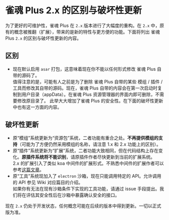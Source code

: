 # 雀魂 Plus 2.x 的区别与破坏性更新

为了更好的可维护性，雀魂 Plus 在 `2.x` 版本进行了大幅度的重构。在 `2.x` 中，原有的概念被推翻（扩展），带来的是新的特性与更方便的功能。下面将列出 雀魂 Plus `2.x` 的区别与破坏性更新的内容。

## 区别

- 现在默认启用 `asar` 打包，这意味着现在你不能以任何形式修改 雀魂 Plus 自带的源码了。  
   值得注意的是，可能有人之前是为了删除 雀魂 Plus 自带的某些 模组 / 插件 / 工具而修改其自带的源码。现在，雀魂 Plus 自带的内容会在第一次启动时复制到用户目录（appData）。在雀魂 Plus 资源管理器的界面内即可删除，不需要修改原目录了。
  此举大大增加了雀魂 Plus 的安全性。在下面的破坏性更新中也有这一方面的内容。

## 破坏性更新

- 原“模组”系统更新为“资源包”系统，二者功能有重合之处。**不再提供模组的支持**（可能为了方便仍然采用模组的名称，请注意 1.x 和 2.x 功能上的区别）。
- 原“插件”系统更新为“扩展”系统，二者功能大致相同，但在代码结构上存在变化。**原插件系统将不能识别**，请原插件作者尽快更新到当前的扩展系统。  
  2.x 的扩展引入了类似 koa 中间件的扩展形式。不熟悉中间件的扩展作者可以参考[这篇文章](https://hijiangtao.github.io/2017/11/10/Mastering-Koa-Middleware/)。
- 原“工具”系统现加入了 `electron` 沙箱，现在只能调用特定的 API。允许调用的 API 参见 Wiki 对应篇目的介绍。  
  如果你有无法在现有沙箱条件下实现的工具功能，请通过 issue 手段提出。我们将在评估其安全性后在沙箱中暴露确认安全的接口。

现在 `2.x` 仍处于开发状态，任何概念可能在后续的版本中得到更新。一切以正式版为准。
